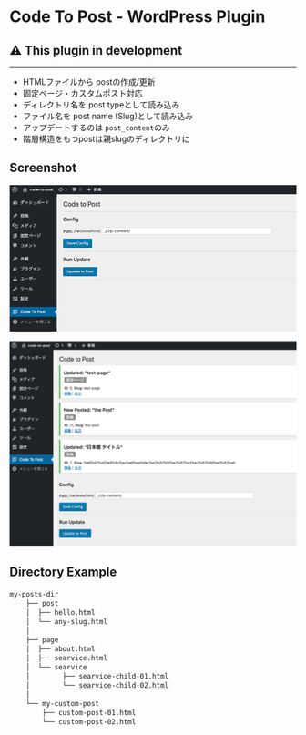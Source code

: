 Code To Post - WordPress Plugin
====
## ⚠️ This plugin in development

---

- HTMLファイルから postの作成/更新
- 固定ページ・カスタムポスト対応
- ディレクトリ名を post typeとして読み込み
- ファイル名を post name (Slug)として読み込み
- アップデートするのは `post_content`のみ
- 階層構造をもつpostは親slugのディレクトリに

## Screenshot

![config](assets/screenshot01.png)


![Update](assets/screenshot02.png)


## Directory Example
```
my-posts-dir
    ├── post
    │  ├── hello.html
    │  └── any-slug.html
    │
    ├── page
    │  ├── about.html
    │  ├── searvice.html
    │  └── searvice
    │        ├── searvice-child-01.html
    │        └── searvice-child-02.html
    │
    └── my-custom-post
        ├── custom-post-01.html
        └── custom-post-02.html
```

